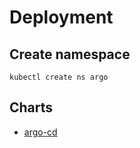 # Deployment

## Create namespace
```shell
kubectl create ns argo
```

## Charts
- [argo-cd](./argo-cd/README.md)
